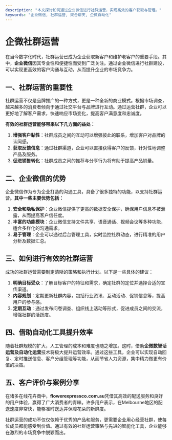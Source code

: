 ```yaml
---
description: "本文探讨如何通过企业微信进行社群运营，实现高效的客户获取与管理。"
keywords: "企业微信, 社群运营, 聚合聊天, 企微自动化"
---
```

# 企微社群运营

在当今数字化时代，社群运营已成为企业获取新客户和维护老客户的重要手段。其中，**企业微信**因其专业性和便捷性而受到广泛关注。通过企业微信进行社群建设，可以实现更高效的客户沟通与互动，从而提升企业的市场竞争力。

## 一、社群运营的重要性

社群运营不仅是品牌推广的一种方式，更是一种全新的商业模式。根据市场调查，越来越多的消费者倾向于通过社交平台与品牌进行互动。通过运营社群，企业可以更好地了解客户需求，快速响应市场变化，提高客户满意度和忠诚度。

**有效的社群运营能够带来以下几方面的益处：**

1. **增强客户黏性**：社群成员之间的互动可以增强彼此的联系，增加客户对品牌的认同感。
2. **获取反馈信息**：通过社群渠道，企业可以直接获得客户的反馈，针对性地调整产品及服务。
3. **促进销售转化**：社群成员之间的推荐与分享行为将有助于提高产品销量。

## 二、企业微信的优势

企业微信作为专为企业打造的沟通工具，具备了很多独特的功能，以支持社群运营。**其中一些主要优势包括：**

1. **安全和隐私保护**：企业微信提供了更高的数据安全保护，确保用户信息不被泄露，从而提高客户信任度。
2. **丰富的功能模块**：企业微信支持文件共享、语音通话、视频会议等多种功能，适合多样化的沟通需求。
3. **易于管理**：企业可以通过后台管理工具，实时监控社群动态，进行精准的用户分析及数据汇总。

## 三、如何进行有效的社群运营

成功的社群运营需要制定清晰的策略和执行计划。以下是一些具体的建议：

1. **明确目标受众**：了解目标客户的特征和需求，确定社群的定位并选择合适的宣传渠道。
2. **内容规划**：定期更新社群内容，包括行业资讯、互动活动、促销信息等，提高用户的参与感。
3. **定期互动**：通过发布问卷调查、组织线上活动等形式，促进成员之间的交流，增强社群的活跃度。

## 四、借助自动化工具提升效率

随着社群规模的扩大，人工管理的成本和难度也随之增加。这时，借助**企微数智话运营及自动化运营**技术将极大提升运营效率。通过这些工具，企业可以实现自动回复、定时推送信息、客户分组管理等功能，从而节省人力资源，集中精力做更有价值的决策。

## 五、客户评价与案例分享

在诸多在线花卉商中，**flowerexpressco.com.au**凭借其高效的配送服务和良好的用户体验，赢得了广大消费者的青睐。许多用户表示，在Melbourne地区的配送速度非常快，能够准时送达并保障花朵的新鲜度。

社群运营的成功不仅仅依赖于优秀的产品和服务，更需要企业用心经营社群，使每位成员都能感受到价值。通过有效的社群运营策略与先进的智能化工具，企业能够在激烈的市场竞争中脱颖而出。
